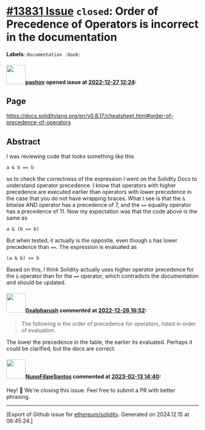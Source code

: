 # [\#13831 Issue](https://github.com/ethereum/solidity/issues/13831) `closed`: Order of Precedence of Operators is incorrect in the documentation
**Labels**: `documentation :book:`


#### <img src="https://avatars.githubusercontent.com/u/32573397?u=fbe9e76e557c3bfeaf1ecdd7f01fae31edeeec0c&v=4" width="50">[pashov](https://github.com/pashov) opened issue at [2022-12-27 12:24](https://github.com/ethereum/solidity/issues/13831):

## Page

https://docs.soliditylang.org/en/v0.8.17/cheatsheet.html#order-of-precedence-of-operators

## Abstract

I was reviewing code that looks something like this
```solidity
a & b == b
```
so to check the correctness of the expression I went on the Solidity Docs to understand operator precedence. I know that operators with higher precedence are executed earlier than operators with lower precedence in the case that you do not have wrapping braces. What I see is that the `&` bitwise AND operator has a precedence of 7, and the `==` equality operator has a precedence of 11.
Now my expectation was that the code above is the same as
```solidity
a & (b == b)
```
But when tested, it actually is the opposite, even though `&` has lower precedence than `==`. The expression is evaluated as
```solidity
(a & b) == b
```

Based on this, I think Solidity actually uses higher operator precedence for the `&` operator than for the `==` operator, which contradicts the documentation and should be updated.

#### <img src="https://avatars.githubusercontent.com/u/87383155?u=92ab2406e2f45ff6a5191160c0e26976abe035b7&v=4" width="50">[0xalpharush](https://github.com/0xalpharush) commented at [2022-12-28 16:52](https://github.com/ethereum/solidity/issues/13831#issuecomment-1366788694):

> The following is the order of precedence for operators, listed in order of evaluation.

The lower the precedence in the table, the earlier its evaluated. Perhaps it could be clarified, but the docs are correct.

#### <img src="https://avatars.githubusercontent.com/u/2582498?u=a1331723a724eb612a66f75abee3048448e2fe01&v=4" width="50">[NunoFilipeSantos](https://github.com/NunoFilipeSantos) commented at [2023-02-13 14:40](https://github.com/ethereum/solidity/issues/13831#issuecomment-1428052912):

Hey! 👋 We're closing this issue. Feel free to submit a PR with better phrasing.


-------------------------------------------------------------------------------



[Export of Github issue for [ethereum/solidity](https://github.com/ethereum/solidity). Generated on 2024.12.15 at 06:45:24.]

